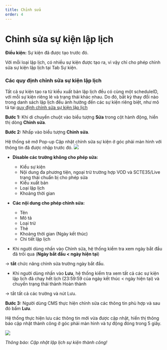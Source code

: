 ```yaml
---
title: Chỉnh sửa 
order: 4
---
```

# Chỉnh sửa sự kiện lập lịch 
**Điều kiện:** Sự kiện đã được tạo trước đó.

Với mỗi loại lập lịch, có nhiều sự kiện được tạo ra, vì vậy chỉ cho phép chỉnh sửa sự kiện lập lịch tại Tab Sự kiện.

### Các quy định chỉnh sửa sự kiện lập lịch 

Tất cả sự kiện tạo ra từ kiểu xuất bản lập lịch đều có cùng một scheduleID, với mỗi sự kiện riêng lẻ và trạng thái khác nhau. Do đó, bất kỳ thay đổi nào trong danh sách lập lịch đều ảnh hưởng đến các sự kiện riêng biệt, như mô tả tại [quy định chỉnh sửa sự kiện lập lịch](././2.4-edit#bảng-mô-tả-các-quy-định-chỉnh-sửa-sự-kiện-lập-lịch)

**Bước 1:** Khi di chuyển chuột vào biểu tượng **Sửa** trong cột hành động, hiển thị dòng **Chỉnh sửa**.

**Bước 2:** Nhấp vào biểu tượng **Chỉnh sửa**.

Hệ thống sẽ mở Pop-up Cập nhật chỉnh sửa sự kiện ở góc phải màn hình với thông tin đã được nhập trước đó. ![](../../images/Popup_edit_event_Schedule.png)

* **Disable các trường không cho phép sửa:**
    
    * Kiểu sự kiện
    * Nội dung đa phương tiện, ngoại trừ trường hợp VOD và SCTE35/Live trạng thái chuẩn bị cho phép sửa
    * Kiểu xuất bản
    * Loại lập lịch
    * Khoảng thời gian
* **Các nội dung cho phép chỉnh sửa:**
   
   * Tên
   * Mô tả
   * Loại trừ
   * Thẻ
   * Khoảng thời gian (Ngày kết thúc)
   * Chi tiết lập lịch

- Khi người dùng nhấn vào Chỉnh sửa, hệ thống kiểm tra xem ngày bắt đầu đã trôi qua (**Ngày bắt đầu < ngày hiện tại**) 

→ **tắt** chức năng chỉnh sửa trường ngày bắt đầu.

* Khi người dùng nhấn vào **Lưu**, hệ thống kiểm tra xem tất cả các sự kiện lập lịch đã chạy hết lịch (23:59:59 của ngày kết thúc < ngày hiện tại) và chuyển trạng thái thành Hoàn thành 

→ tắt tất cả các trường và nút Lưu.

**Bước 3:** Người dùng CMS thực hiện chỉnh sửa các thông tin phù hợp và sau đó bấm **Lưu**.

Hệ thống thực hiện lưu các thông tin mới vừa được cập nhật, hiển thị thông báo cập nhật thành công ở góc phải màn hình và tự động đóng trong 5 giây.
 
  ![](../../images/Notice_success_edit_schedule.png)

 *Thông báo: Cập nhật lập lịch sự kiện thành công!*


